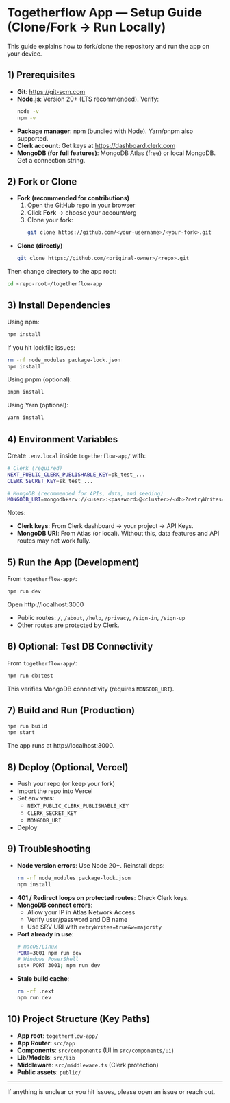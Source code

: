 # Togetherflow App — Setup Guide (Clone/Fork → Run Locally)

This guide explains how to fork/clone the repository and run the app on your device.

## 1) Prerequisites
- **Git**: https://git-scm.com
- **Node.js**: Version 20+ (LTS recommended). Verify:
  ```bash
  node -v
  npm -v
  ```
- **Package manager**: npm (bundled with Node). Yarn/pnpm also supported.
- **Clerk account**: Get keys at https://dashboard.clerk.com
- **MongoDB (for full features)**: MongoDB Atlas (free) or local MongoDB. Get a connection string.

## 2) Fork or Clone
- **Fork (recommended for contributions)**
  1. Open the GitHub repo in your browser
  2. Click **Fork** → choose your account/org
  3. Clone your fork:
     ```bash
     git clone https://github.com/<your-username>/<your-fork>.git
     ```
- **Clone (directly)**
  ```bash
  git clone https://github.com/<original-owner>/<repo>.git
  ```

Then change directory to the app root:
```bash
cd <repo-root>/togetherflow-app
```

## 3) Install Dependencies
Using npm:
```bash
npm install
```
If you hit lockfile issues:
```bash
rm -rf node_modules package-lock.json
npm install
```

Using pnpm (optional):
```bash
pnpm install
```

Using Yarn (optional):
```bash
yarn install
```

## 4) Environment Variables
Create `.env.local` inside `togetherflow-app/` with:
```bash
# Clerk (required)
NEXT_PUBLIC_CLERK_PUBLISHABLE_KEY=pk_test_...
CLERK_SECRET_KEY=sk_test_...

# MongoDB (recommended for APIs, data, and seeding)
MONGODB_URI=mongodb+srv://<user>:<password>@<cluster>/<db>?retryWrites=true&w=majority&appName=<appName>
```
Notes:
- **Clerk keys**: From Clerk dashboard → your project → API Keys.
- **MongoDB URI**: From Atlas (or local). Without this, data features and API routes may not work fully.

## 5) Run the App (Development)
From `togetherflow-app/`:
```bash
npm run dev
```
Open http://localhost:3000

- Public routes: `/`, `/about`, `/help`, `/privacy`, `/sign-in`, `/sign-up`
- Other routes are protected by Clerk.

## 6) Optional: Test DB Connectivity
From `togetherflow-app/`:
```bash
npm run db:test
```
This verifies MongoDB connectivity (requires `MONGODB_URI`).

## 7) Build and Run (Production)
```bash
npm run build
npm start
```
The app runs at http://localhost:3000.

## 8) Deploy (Optional, Vercel)
- Push your repo (or keep your fork)
- Import the repo into Vercel
- Set env vars:
  - `NEXT_PUBLIC_CLERK_PUBLISHABLE_KEY`
  - `CLERK_SECRET_KEY`
  - `MONGODB_URI`
- Deploy

## 9) Troubleshooting
- **Node version errors**: Use Node 20+. Reinstall deps:
  ```bash
  rm -rf node_modules package-lock.json
  npm install
  ```
- **401 / Redirect loops on protected routes**: Check Clerk keys.
- **MongoDB connect errors**:
  - Allow your IP in Atlas Network Access
  - Verify user/password and DB name
  - Use SRV URI with `retryWrites=true&w=majority`
- **Port already in use**:
  ```bash
  # macOS/Linux
  PORT=3001 npm run dev
  # Windows PowerShell
  setx PORT 3001; npm run dev
  ```
- **Stale build cache**:
  ```bash
  rm -rf .next
  npm run dev
  ```

## 10) Project Structure (Key Paths)
- **App root**: `togetherflow-app/`
- **App Router**: `src/app`
- **Components**: `src/components` (UI in `src/components/ui`)
- **Lib/Models**: `src/lib`
- **Middleware**: `src/middleware.ts` (Clerk protection)
- **Public assets**: `public/`

---

If anything is unclear or you hit issues, please open an issue or reach out.